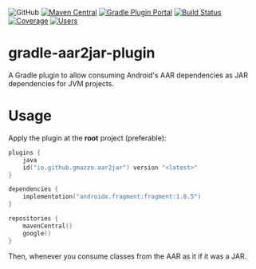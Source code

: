 ![GitHub](https://img.shields.io/github/license/gmazzo/gradle-aar2jar-plugin)
[![Maven Central](https://img.shields.io/maven-central/v/io.github.gmazzo.aar2jar/io.github.gmazzo.aar2jar.gradle.plugin)](https://central.sonatype.com/artifact/io.github.gmazzo.aar2jar/io.github.gmazzo.aar2jar.gradle.plugin)
[![Gradle Plugin Portal](https://img.shields.io/gradle-plugin-portal/v/io.github.gmazzo.aar2jar)](https://plugins.gradle.org/plugin/io.github.gmazzo.aar2jar)
[![Build Status](https://github.com/gmazzo/gradle-aar2jar-plugin/actions/workflows/ci-cd.yaml/badge.svg)](https://github.com/gmazzo/gradle-aar2jar-plugin/actions/workflows/ci-cd.yaml)
[![Coverage](https://codecov.io/gh/gmazzo/gradle-aar2jar-plugin/branch/main/graph/badge.svg?token=D5cDiPWvcS)](https://codecov.io/gh/gmazzo/gradle-aar2jar-plugin)
[![Users](https://img.shields.io/badge/users_by-Sourcegraph-purple)](https://sourcegraph.com/search?q=content:io.github.gmazzo.aar2jar+-repo:github.com/gmazzo/gradle-aar2jar-plugin)

# gradle-aar2jar-plugin
A Gradle plugin to allow consuming Android's AAR dependencies as JAR dependencies for JVM projects.

# Usage
Apply the plugin at the **root** project (preferable):
```kotlin
plugins {
    java
    id("io.github.gmazzo.aar2jar") version "<latest>" 
}

dependencies {
    implementation("androidx.fragment:fragment:1.8.5")
}

repositories {
    mavenCentral()
    google()
}
```

Then, whenever you consume classes from the AAR as it if it was a JAR.
